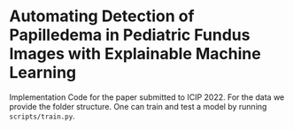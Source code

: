 # Automating Detection of Papilledema in Pediatric Fundus Images with Explainable Machine Learning

Implementation Code for the paper submitted to ICIP 2022. For the data we provide the folder structure.
One can train and test a model by running ``scripts/train.py``.
